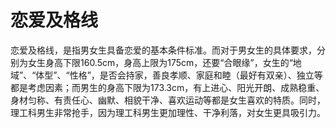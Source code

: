 # 恋爱及格线

恋爱及格线，是指男女生具备恋爱的基本条件标准。而对于男女生的具体要求，分别为女生身高下限160.5cm，身高上限为175cm，还要“合眼缘”，女生的“地域”、“体型”、“性格”，是否会持家，善良孝顺、家庭和睦（最好有双亲）、独立等都是考虑因素；而男生的身高下限为173.3cm，有上进心、阳光开朗、成熟稳重、身材匀称、有责任心、幽默、相貌干净、喜欢运动等都是女生喜欢的特质。同时，理工科男生非常抢手，因为理工科男生更加理性、干净利落，对女生更具吸引力。